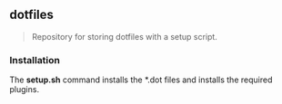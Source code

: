 ## dotfiles
>Repository for storing dotfiles with a setup script.

### Installation
 The __setup.sh__ command installs the *.dot files and installs the required plugins.


